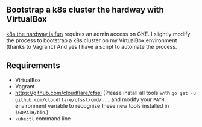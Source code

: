 ## Bootstrap a k8s cluster the hardway with VirtualBox

[k8s the hardway is fun](the-hard-way) requires an admin access on GKE.
I slightly modify the process to bootstrap a k8s cluster
on my VirtualBox environment (thanks to Vagrant.)
And yes I have a script to automate the process.

## Requirements

* VirtualBox
* Vagrant
* https://github.com/cloudflare/cfssl (Please install all tools with
  `go get -u github.com/cloudflare/cfssl/cmd/...` and modify your `PATH`
  environment variable to recognize these new tools installed in `$GOPATH/bin`.)
* `kubectl` command line

[the-hard-way]: https://github.com/kelseyhightower/kubernetes-the-hard-way
